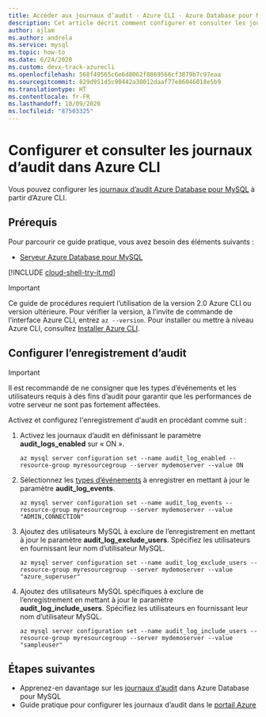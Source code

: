 ```yaml
---
title: Accéder aux journaux d’audit - Azure CLI - Azure Database pour MySQL
description: Cet article décrit comment configurer et consulter les journaux d’audit dans Azure Database pour MySQL à partir d’Azure CLI.
author: ajlam
ms.author: andrela
ms.service: mysql
ms.topic: how-to
ms.date: 6/24/2020
ms.custom: devx-track-azurecli
ms.openlocfilehash: 568f49565c6e6d8062f8869566cf3879b7c97eaa
ms.sourcegitcommit: 829d951d5c90442a38012daaf77e86046018e5b9
ms.translationtype: HT
ms.contentlocale: fr-FR
ms.lasthandoff: 10/09/2020
ms.locfileid: "87503325"
---
```

# <a name="configure-and-access-audit-logs-in-the-azure-cli"></a>Configurer et consulter les journaux d’audit dans Azure CLI

Vous pouvez configurer les [journaux d’audit Azure Database pour MySQL](concepts-audit-logs.md) à partir d’Azure CLI.

## <a name="prerequisites"></a>Prérequis

Pour parcourir ce guide pratique, vous avez besoin des éléments suivants :

- [Serveur Azure Database pour MySQL](quickstart-create-mysql-server-database-using-azure-portal.md)

[!INCLUDE [cloud-shell-try-it.md](../../includes/cloud-shell-try-it.md)]

> [!IMPORTANT]
> Ce guide de procédures requiert l’utilisation de la version 2.0 Azure CLI ou version ultérieure. Pour vérifier la version, à l’invite de commande de l’interface Azure CLI, entrez `az --version`. Pour installer ou mettre à niveau Azure CLI, consultez [Installer Azure CLI]( /cli/azure/install-azure-cli).

## <a name="configure-audit-logging"></a>Configurer l’enregistrement d’audit

>[!IMPORTANT]
> Il est recommandé de ne consigner que les types d’événements et les utilisateurs requis à des fins d’audit pour garantir que les performances de votre serveur ne sont pas fortement affectées.

Activez et configurez l'enregistrement d'audit en procédant comme suit :

1. Activez les journaux d’audit en définissant le paramètre **audit_logs_enabled** sur « ON ». 
    ```azurecli-interactive
    az mysql server configuration set --name audit_log_enabled --resource-group myresourcegroup --server mydemoserver --value ON
    ```

1. Sélectionnez les [types d’événements](concepts-audit-logs.md#configure-audit-logging) à enregistrer en mettant à jour le paramètre **audit_log_events**.
    ```azurecli-interactive
    az mysql server configuration set --name audit_log_events --resource-group myresourcegroup --server mydemoserver --value "ADMIN,CONNECTION"
    ```

1. Ajoutez des utilisateurs MySQL à exclure de l’enregistrement en mettant à jour le paramètre **audit_log_exclude_users**. Spécifiez les utilisateurs en fournissant leur nom d’utilisateur MySQL.
    ```azurecli-interactive
    az mysql server configuration set --name audit_log_exclude_users --resource-group myresourcegroup --server mydemoserver --value "azure_superuser"
    ```

1. Ajoutez des utilisateurs MySQL spécifiques à exclure de l’enregistrement en mettant à jour le paramètre **audit_log_include_users**. Spécifiez les utilisateurs en fournissant leur nom d’utilisateur MySQL.
    ```azurecli-interactive
    az mysql server configuration set --name audit_log_include_users --resource-group myresourcegroup --server mydemoserver --value "sampleuser"
    ```

## <a name="next-steps"></a>Étapes suivantes
- Apprenez-en davantage sur les [journaux d’audit](concepts-audit-logs.md) dans Azure Database pour MySQL
- Guide pratique pour configurer les journaux d’audit dans le [portail Azure](howto-configure-audit-logs-portal.md)
